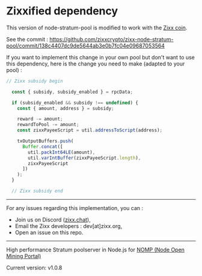 # Zixxified dependency

This version of node-stratum-pool is modified to work with the [Zixx coin](https://www.zixx.org). 

See the commit : https://github.com/zixxcrypto/zixx-node-stratum-pool/commit/138c4407dc9de5644ab3e0b7fc04e09687053564

If you want to implement this change in your own pool but don't want to use this dependency, here is the change you need to make (adapted to your pool) :

```javascript
// Zixx subsidy begin

  const { subsidy, subsidy_enabled } = rpcData;

  if (subsidy_enabled && subsidy !== undefined) {
    const { amount, address } = subsidy;

    reward -= amount;
    rewardToPool -= amount;
    const zixxPayeeScript = util.addressToScript(address);

    txOutputBuffers.push(
      Buffer.concat([
        util.packInt64LE(amount),
        util.varIntBuffer(zixxPayeeScript.length),
        zixxPayeeScript
      ])
    );
  }

  // Zixx subsidy end
  ```

---

For any issues regarding this implementation, you can :
- Join us on Discord ([zixx.chat](http://zixx.chat)),
- Email the Zixx developers : dev[at]zixx.org,
- Open an issue on this repo.

---


High performance Stratum poolserver in Node.js for [NOMP (Node Open Mining Portal)](https://github.com/foxer666/node-open-mining-portal)


Current version: v1.0.8
